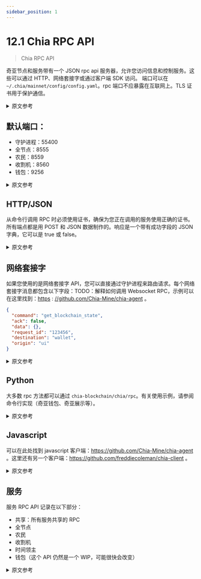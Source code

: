 ```yaml
---
sidebar_position: 1
---
```


# 12.1 Chia RPC API

> Chia RPC API

奇亚节点和服务带有一个 JSON rpc api 服务器，允许您访问信息和控制服务。这些可以通过 HTTP、网络套接字或通过客户端 SDK 访问。 端口可以在 `~/.chia/mainnet/config/config.yaml`。rpc 端口不应暴露在互联网上。TLS 证书用于保护通信。

<details>
<summary>原文参考</summary>

The chia node and services come with a JSON rpc api server that allows you to access information and control the services.
These are accessible via HTTP, WebSockets, or via client SDKs.
The ports can be configured in `~/.chia/mainnet/config/config.yaml`.
The rpc ports should not be exposed to the internet.
TLS certificates are used to secure the communication.

</details>

## 默认端口：

- 守护进程：55400
- 全节点：8555
- 农民：8559
- 收割机：8560
- 钱包：9256

<details>
<summary>原文参考</summary>

- ### Default Ports:

- Daemon: 55400
- Full Node: 8555
- Farmer: 8559
- Harvester: 8560
- Wallet: 9256

</details>

## HTTP/JSON

从命令行调用 RPC 时必须使用证书，确保为您正在调用的服务使用正确的证书。所有端点都是用 POST 和 JSON 数据制作的。响应是一个带有成功字段的 JSON 字典，它可以是 true 或 false。

<details>
<summary>原文参考</summary>

- ### HTTP/JSON

The certificates must be used when calling the RPCs from the command line, make sure to use the correct certificates for the services you are calling.
All endpoints are made with POST with JSON data. The response is a JSON dictionary with a success field, which can be true or false.

</details>

## 网络套接字

如果您使用的是网络套接字 API，您可以直接通过守护进程来路由请求。每个网络套接字消息都包含以下字段：TODO：解释如何调用 Websocket RPC，示例可以在这里找到：[https](https://github.com/Chia-Mine/chia-agent) : [//github.com/Chia-Mine/chia-agent](https://github.com/Chia-Mine/chia-agent) 。

```json
{
  "command": "get_blockchain_state",
  "ack": false,
  "data": {},
  "request_id": "123456",
  "destination": "wallet",
  "origin": "ui"
}
```

<details>
<summary>原文参考</summary>

- ### WebSockets

If you are using the Websockets API, you can go directly through the daemon, which routes requests. Each WebSocket message contains the following fields:
TODO: Explain how to call a Websocket RPC, examples can be found here: https://github.com/Chia-Mine/chia-agent.

```json
{
  "command": "get_blockchain_state",
  "ack": false,
  "data": {},
  "request_id": "123456",
  "destination": "wallet",
  "origin": "ui"
}
```

</details>

## Python

大多数 rpc 方法都可以通过 `chia-blockchain/chia/rpc`。有关使用示例，请参阅命令行实现（奇亚钱包、奇亚展示等）。

<details>
<summary>原文参考</summary>

- ### Python

Most of the rpc methods are accessible through the different client objects in `chia-blockchain/chia/rpc`.
For examples of usage, see the command line implementation (chia wallet, chia show, etc).

</details>

## Javascript

可以在此处找到 javascript 客户端：https://github.com/Chia-Mine/chia-agent 。这里还有另一个客户端：https://github.com/freddiecoleman/chia-client 。

<details>
<summary>原文参考</summary>

- ### Javascript

A javascript client can be found here: https://github.com/Chia-Mine/chia-agent.
There is also another client here: https://github.com/freddiecoleman/chia-client.

</details>

## 服务

服务 RPC API 记录在以下部分：

- 共享：所有服务共享的 RPC
- 全节点
- 农民
- 收割机
- 时间领主
- 钱包（这个 API 仍然是一个 WIP，可能很快会改变）

<details>
<summary>原文参考</summary>

- ## Services

The service RPC APIs are documented in the following sections:
TODO: add links here and create the other sections

- Shared: RPCs that all services share
- Full Node
- Farmer
- Harvester
- Timelord
- Wallet (This API is still a WIP and likely to change soon)

</details>
